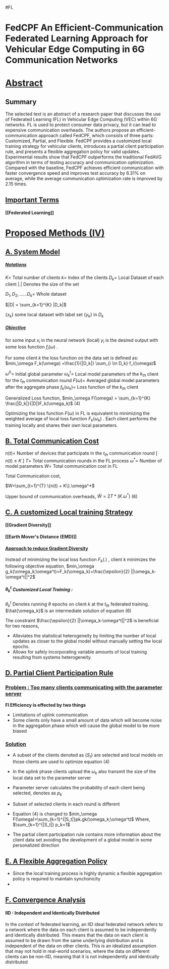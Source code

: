 #FL 
# FedCPF An Efficient-Communication Federated Learning Approach for Vehicular Edge Computing in 6G Communication Networks



# <u>Abstract</u>

## Summary
The selected text is an abstract of a research paper that discusses the use of Federated Learning (FL) in Vehicular Edge Computing (VEC) within 6G networks. FL is used to protect consumer data privacy, but it can lead to expensive communication overheads. The authors propose an efficient-communication approach called FedCPF, which consists of three parts: Customized, Partial, and Flexible. FedCPF provides a customized local training strategy for vehicular clients, introduces a partial client participation rule, and presents a flexible aggregation policy for valid updates. Experimental results show that FedCPF outperforms the traditional FedAVG algorithm in terms of testing accuracy and communication optimization. Compared with the baseline, FedCPF achieves efficient communication with faster convergence speed and improves test accuracy by 6.31% on average, while the average communication optimization rate is improved by 2.15 times.

## <u>Important Terms</u>

#### [[Federated Learning]]



# <u>Proposed Methods (IV)</u>

## <u>A. System Model</u>

##### <u>Notations</u>
$K =$ Total number of clients
$k =$ Index  of the clients
$D_k =$ Local Dataset of each client
$| . |$  Denotes the size of the set

${D_1,D_2, ......D_k} =$ Whole dataset

$|D| = \sum_{k=1}^{K} |D_k|$ 

{$x_k$} some local dataset with label set {$y_k$} in $D_k$ 

##### <u>Objective</u>
for some input $x_i$ in the neural network (local) $y_i$ is the desired output with some loss function $f_i(\omega)$ .

For some client $k$ the loss function on the data set is defined as:
$min_\omega F_k(\omega) =\frac{1}{|D_k|} \sum_{i \in D_k} f_i(\omega)$


$\omega^0 =$  Initial global parameter
$\omega_k^t =$ Local model parameters of the $k_{th}$ client for the $t_{th}$ communication round
$F(\omega) =$ Averaged global model parameters after the aggregate phase
$f_k(\omega_k) =$ Loss function of the $k_{th}$ client

Generalized Loss function,
$min_\omega F(\omega) = \sum_{k=1}^{K} \frac{|D_k|}{|D|}F_k(\omega_k)$                                    (4)

Optimizing the loss function $F(\omega)$ in FL is equivalent to minimizing the weighted average of local loss function $F_k(\omega_k)$ . Each client performs the training locally and shares their own local parameters.

## <u>B. Total Communication Cost</u>

$n(t) =$ Number of devices that participate in the $t_{th}$ communication round  \[ $n(t) \le K$ ]
$T =$ Total communication rounds in the FL process
$\omega^* =$ Number of model parameters
$W =$ Total communication cost in FL 

Total Communication cost,

$W=\sum_{t=1}^{T} \{n(t) + K\}.\omega^*$

Upper bound of communication overheads,
$\tilde{W}= 2T*(K.\omega^*)$                                                   (6)

##  <u>C. A customized Local training Strategy</u>

#### [[Gradient Diversity]]

#### [[Earth Mover's Distance (EMD)]]


#### <u>Approach to reduce Gradient Diversity</u>

Instead of minimizing the local loss function $F_k(.)$ , client $k$ minimizes the following objective equation,
$min_\omega  g_k(\omega_k;\omega^t)=F_k(\omega_k)+\frac{\epsilon}{2} ||\omega_k-\omega^t||^2$ 

##### $\theta_k^t$ Customized Local Training : 
$\theta_k^t$ Denotes running $\theta$ epochs on client $k$ at the $t_{th}$ federated training. 
$\hat{\omega_k}$ is an intermediate solution of equation (6)

The constraint $\frac{\epsilon}{2} ||\omega_k-\omega^t||^2$ is beneficial for two reasons,
- Alleviates the statistical heterogeneity by limiting the number of local updates as closer to the global model without manually setting the local epochs.
- Allows for safely incorporating variable amounts of local training resulting from systems heterogeneity. 

## <u>D. Partial Client Participation Rule</u>

### <u>Problem : Too many clients communicating with the  parameter server</u>
**Fl Efficiency is effected by two things**
- Limitations of uplink communication
- Some clients only have a small amount of data which will become noise in the aggregation phase which will cause the global model to be more biased
### <u>Solution</u>
- A subset of the clients denoted as $\{S_t\}$ are selected and local models on those clients are used to optimize equation (4)
- In the uplink phase clients upload the $\omega_k$ also transmit the size of the local data set to the parameter server
- Parameter server calculates the probability of each client being selected, denotes as $p_k$ 
- Subset of selected clients in each round is different
- Equation (4) is changed to 
$min_\omega F(\omega)=\sum_{k=1}^{|S_t|}pk.gk(\omega_k;\omega^t)$
Where, $\sum_{k=1}^{|S_t|} p_k=1$

- The partial client participation rule contains more information about the client data set avoiding the development of a global model in some personalized direction

## <u>E. A Flexible Aggregation Policy</u>

- Since the local training process is  highly dynamic a flexible aggregation policy is required to maintain synchonicity
-  

## <u>F. Convergence Analysis</u>

#### IID : Independent and Identically Distributed
In the context of federated learning, an IID ideal federated network refers to a network where the data on each client is assumed to be independently and identically distributed. This means that the data on each client is assumed to be drawn from the same underlying distribution and is independent of the data on other clients. This is an idealized assumption that may not hold in real-world scenarios, where the data on different clients can be non-IID, meaning that it is not independently and identically distributed

